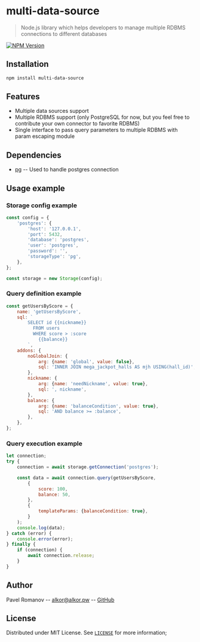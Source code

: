 # multi-data-source
> Node.js library which helps developers to manage multiple RDBMS connections to different databases

[![NPM Version][npm-image]][npm-url]

## Installation

```sh
npm install multi-data-source
```

## Features

* Multiple data sources support
* Multiple RDBMS support (only PostgreSQL for now, but you feel free to contribute your own connector to favorite RDBMS)
* Single interface to pass query parameters to multiple RDBMS with param escaping module


## Dependencies

* [pg](https://github.com/brianc/node-postgres) -- Used to handle postgres connection

## Usage example

### Storage config example

```js
const config = {
    'postgres': {
        'host': '127.0.0.1',
        'port': 5432,
        'database': 'postgres',
        'user': 'postgres',
        'password': '',
        'storageType': 'pg',
    },
};

const storage = new Storage(config);
```

### Query definition example

```js
const getUsersByScore = {
    name: 'getUsersByScore',
    sql: `
        SELECT id {{nickname}}
          FROM users
          WHERE score > :score
            {{balance}}
        `,
    addons: {
        noGlobalJoin: {
            arg: {name: 'global', value: false},
            sql: 'INNER JOIN mega_jackpot_halls AS mjh USING(hall_id)',
        },
        nickname: {
            arg: {name: 'needNickname', value: true},
            sql: ', nickname',
        },
        balance: {
            arg: {name: 'balanceCondition', value: true},
            sql: 'AND balance >= :balance',
        },
    },
};
```

### Query execution example

```js
let connection;
try {
    connection = await storage.getConnection('postgres');

    const data = await connection.query(getUsersByScore,
        {
            score: 100,
            balance: 50,
        },
        {
            templateParams: {balanceCondition: true},
        }
    );
    console.log(data);
} catch (error) {
    console.error(error);
} finally {
    if (connection) {
        await connection.release;
    }
}
```

## Author

Pavel Romanov -- alkor@alkor.pw -- [GitHub](https://github.com/Shikyaro)

## License

Distributed under MIT License. See [`LICENSE`](./LICENSE) for more information;

[npm-image]: https://img.shields.io/npm/v/multi-data-source.svg?style=flat-square
[npm-url]: https://npmjs.org/package/multi-data-source